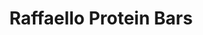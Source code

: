 ---
title: Raffaello Protein Bars
metadata:
  title: Raffaello Protein Bars
  course: Treat
  servings: '8'
ingredients:
- name: oats
  amount: 100 g
- name: water
  amount: some
- name: bananas
  amount: 2 medium
- name: almond butter
  amount: 50 g
- name: vanilla protein powder
  amount: 50 g
- name: dessicated coconut
  amount: 15 g
cookware:
- name: mixing bowl
- name: silicon mini loaf mould
steps:
- description: Preheat the oven to 180C then grab a mixing bowl and mash the bananas
    with the almond butter.
- description: Now mix the oats, dessicated coconut and vanilla protein powder until
    they're combined.
- description: Add some water if the mixture is too dry and thick.
- description: Spoon the mixture into 8 sections of a silicon mini loaf mould.
- description: Bake for 12 minutes, and leave to cool before storing (or eating) them.

---